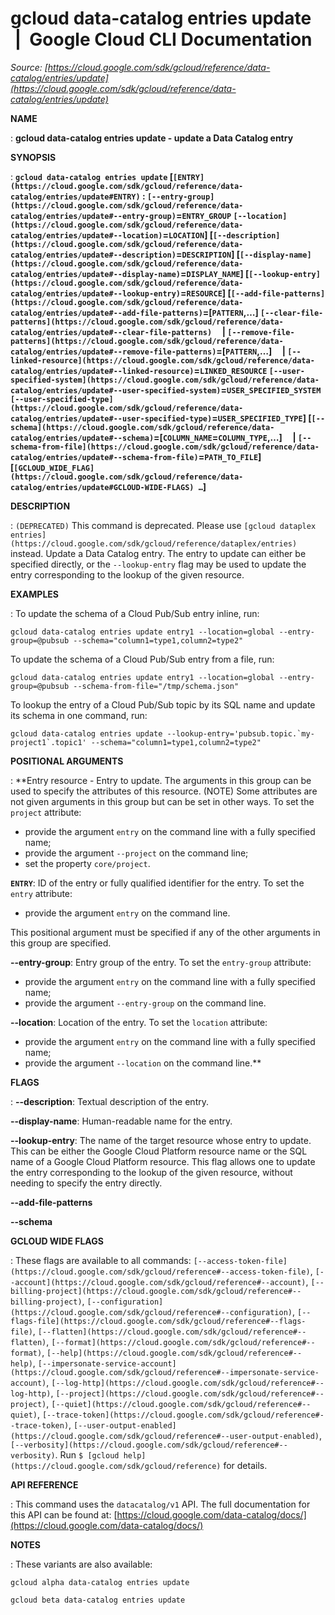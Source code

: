 # gcloud data-catalog entries update  |  Google Cloud CLI Documentation

*Source: [https://cloud.google.com/sdk/gcloud/reference/data-catalog/entries/update](https://cloud.google.com/sdk/gcloud/reference/data-catalog/entries/update)*

**NAME**

: **gcloud data-catalog entries update - update a Data Catalog entry**

**SYNOPSIS**

: **`gcloud data-catalog entries update` [`[ENTRY](https://cloud.google.com/sdk/gcloud/reference/data-catalog/entries/update#ENTRY)` : `[--entry-group](https://cloud.google.com/sdk/gcloud/reference/data-catalog/entries/update#--entry-group)`=`ENTRY_GROUP` `[--location](https://cloud.google.com/sdk/gcloud/reference/data-catalog/entries/update#--location)`=`LOCATION`] [`[--description](https://cloud.google.com/sdk/gcloud/reference/data-catalog/entries/update#--description)`=`DESCRIPTION`] [`[--display-name](https://cloud.google.com/sdk/gcloud/reference/data-catalog/entries/update#--display-name)`=`DISPLAY_NAME`] [`[--lookup-entry](https://cloud.google.com/sdk/gcloud/reference/data-catalog/entries/update#--lookup-entry)`=`RESOURCE`] [`[--add-file-patterns](https://cloud.google.com/sdk/gcloud/reference/data-catalog/entries/update#--add-file-patterns)`=[`PATTERN`,…] `[--clear-file-patterns](https://cloud.google.com/sdk/gcloud/reference/data-catalog/entries/update#--clear-file-patterns)`     | `[--remove-file-patterns](https://cloud.google.com/sdk/gcloud/reference/data-catalog/entries/update#--remove-file-patterns)`=[`PATTERN`,…]     | `[--linked-resource](https://cloud.google.com/sdk/gcloud/reference/data-catalog/entries/update#--linked-resource)`=`LINKED_RESOURCE` `[--user-specified-system](https://cloud.google.com/sdk/gcloud/reference/data-catalog/entries/update#--user-specified-system)`=`USER_SPECIFIED_SYSTEM` `[--user-specified-type](https://cloud.google.com/sdk/gcloud/reference/data-catalog/entries/update#--user-specified-type)`=`USER_SPECIFIED_TYPE`] [`[--schema](https://cloud.google.com/sdk/gcloud/reference/data-catalog/entries/update#--schema)`=[`COLUMN_NAME`=`COLUMN_TYPE`,…]     | `[--schema-from-file](https://cloud.google.com/sdk/gcloud/reference/data-catalog/entries/update#--schema-from-file)`=`PATH_TO_FILE`] [`[GCLOUD_WIDE_FLAG](https://cloud.google.com/sdk/gcloud/reference/data-catalog/entries/update#GCLOUD-WIDE-FLAGS) …`]**

**DESCRIPTION**

: `(DEPRECATED)` This command is deprecated. Please use `[gcloud dataplex entries](https://cloud.google.com/sdk/gcloud/reference/dataplex/entries)`
instead.
Update a Data Catalog entry. The entry to update can either be specified
directly, or the `--lookup-entry` flag may be used to update the
entry corresponding to the lookup of the given resource.

**EXAMPLES**

: To update the schema of a Cloud Pub/Sub entry inline, run:

```
gcloud data-catalog entries update entry1 --location=global --entry-group=@pubsub --schema="column1=type1,column2=type2"
```

To update the schema of a Cloud Pub/Sub entry from a file, run:

```
gcloud data-catalog entries update entry1 --location=global --entry-group=@pubsub --schema-from-file="/tmp/schema.json"
```

To lookup the entry of a Cloud Pub/Sub topic by its SQL name and update its
schema in one command, run:

```
gcloud data-catalog entries update --lookup-entry='pubsub.topic.`my-project1`.topic1' --schema="column1=type1,column2=type2"
```

**POSITIONAL ARGUMENTS**

: **Entry resource - Entry to update. The arguments in this group can be used to
specify the attributes of this resource. (NOTE) Some attributes are not given
arguments in this group but can be set in other ways.
To set the `project` attribute:

- provide the argument `entry` on the command line with a fully
specified name;
- provide the argument `--project` on the command line;
- set the property `core/project`.

**`ENTRY`**:
ID of the entry or fully qualified identifier for the entry.
To set the `entry` attribute:

- provide the argument `entry` on the command line.

This positional argument must be specified if any of the other arguments in this
group are specified.

**--entry-group**:
Entry group of the entry.
To set the `entry-group` attribute:

- provide the argument `entry` on the command line with a fully
specified name;
- provide the argument `--entry-group` on the command line.

**--location**:
Location of the entry.
To set the `location` attribute:

- provide the argument `entry` on the command line with a fully
specified name;
- provide the argument `--location` on the command line.**

**FLAGS**

: **--description**:
Textual description of the entry.

**--display-name**:
Human-readable name for the entry.

**--lookup-entry**:
The name of the target resource whose entry to update. This can be either the
Google Cloud Platform resource name or the SQL name of a Google Cloud Platform
resource. This flag allows one to update the entry corresponding to the lookup
of the given resource, without needing to specify the entry directly.

**--add-file-patterns**

**--schema**

**GCLOUD WIDE FLAGS**

: These flags are available to all commands: `[--access-token-file](https://cloud.google.com/sdk/gcloud/reference#--access-token-file)`,
`[--account](https://cloud.google.com/sdk/gcloud/reference#--account)`, `[--billing-project](https://cloud.google.com/sdk/gcloud/reference#--billing-project)`,
`[--configuration](https://cloud.google.com/sdk/gcloud/reference#--configuration)`,
`[--flags-file](https://cloud.google.com/sdk/gcloud/reference#--flags-file)`,
`[--flatten](https://cloud.google.com/sdk/gcloud/reference#--flatten)`, `[--format](https://cloud.google.com/sdk/gcloud/reference#--format)`, `[--help](https://cloud.google.com/sdk/gcloud/reference#--help)`, `[--impersonate-service-account](https://cloud.google.com/sdk/gcloud/reference#--impersonate-service-account)`,
`[--log-http](https://cloud.google.com/sdk/gcloud/reference#--log-http)`,
`[--project](https://cloud.google.com/sdk/gcloud/reference#--project)`, `[--quiet](https://cloud.google.com/sdk/gcloud/reference#--quiet)`, `[--trace-token](https://cloud.google.com/sdk/gcloud/reference#--trace-token)`, `[--user-output-enabled](https://cloud.google.com/sdk/gcloud/reference#--user-output-enabled)`,
`[--verbosity](https://cloud.google.com/sdk/gcloud/reference#--verbosity)`.
Run `$ [gcloud help](https://cloud.google.com/sdk/gcloud/reference)` for details.

**API REFERENCE**

: This command uses the `datacatalog/v1` API. The full documentation
for this API can be found at: [https://cloud.google.com/data-catalog/docs/](https://cloud.google.com/data-catalog/docs/)

**NOTES**

: These variants are also available:

```
gcloud alpha data-catalog entries update
```

```
gcloud beta data-catalog entries update
```